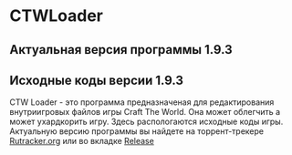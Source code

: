 # CTWLoader

## Актуальная версия программы 1.9.3
## Исходные коды версии 1.9.3

CTW Loader - это программа предназначеная для редактирования внутриигровых файлов игры Craft The World. Она может облегчить а может ухардкорить игру. Здесь распологаются исходные коды игры. Актуальную версию программы вы найдете на торрент-трекере [Rutracker.org](https://rutracker.org/forum/viewtopic.php?t=5476130) или во вкладке [Release](https://github.com/Microfcorp/CTWLoader/releases)
